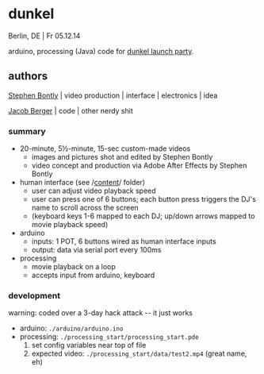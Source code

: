 # dunkel

Berlin, DE | Fr 05.12.14

arduino, processing (Java) code for [dunkel launch party](https://www.facebook.com/events/298331117031627/).

## authors

[Stephen Bontly](http://www.stephenbontly.com/) | video production | interface | electronics | idea

[Jacob Berger](https://careers.stackoverflow.com/jberger) | code | other nerdy shit

### summary

 - 20-minute, 5½-minute, 15-sec custom-made videos
    - images and pictures shot and edited by Stephen Bontly
    - video concept and production via Adobe After Effects by Stephen Bontly
 - human interface (see /[content](content)/ folder)
    - user can adjust video playback speed
    - user can press one of 6 buttons; each button press triggers the DJ's name to scroll across the screen
    - (keyboard keys 1-6 mapped to each DJ; up/down arrows mapped to movie playback speed)
 - arduino
    - inputs: 1 POT, 6 buttons wired as human interface inputs
    - output: data via serial port every 100ms
 - processing
    - movie playback on a loop
    - accepts input from arduino, keyboard

### development

 warning: coded over a 3-day hack attack -- it just works

 - arduino: `./arduino/arduino.ino`
 - processing: `./processing_start/processing_start.pde`
    1. set config variables near top of file
    1. expected video: `./processing_start/data/test2.mp4` (great name, eh)
